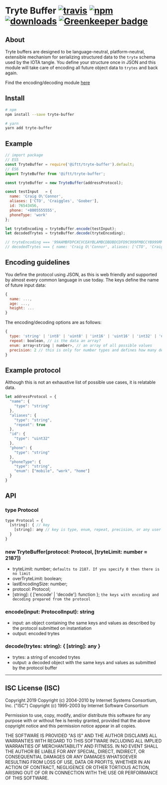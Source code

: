 # Tryte Buffer [![travis][travis-image]][travis-url] [![npm][npm-image]][npm-url] [![downloads][downloads-image]][downloads-url] [![Greenkeeper badge](https://badges.greenkeeper.io/IFTT/tryte-buffer.svg)](https://greenkeeper.io/)

[travis-image]: https://travis-ci.org/IFTT/tryte-buffer.svg?branch=master
[travis-url]: https://travis-ci.org/IFTT/tryte-buffer
[npm-image]: https://img.shields.io/npm/v/@iftt/tryte-buffer.svg
[npm-url]: https://npmjs.org/package/@iftt/tryte-buffer
[downloads-image]: https://img.shields.io/npm/dm/@iftt/tryte-buffer.svg
[downloads-url]: https://npmjs.org/package/@iftt/tryte-buffer

## About
Tryte buffers are designed to be language-neutral, platform-neutral, extensible mechanism for serializing structured data to the `tryte` schema used by the IOTA tangle. You define your structure once in JSON and this module will take care of encoding all future object data to `trytes` and back again.

Find the encoding/decoding module [here](https://github.com/iftt/tryte-encode-decode)

## Install
```sh
# npm
npm install --save tryte-buffer

# yarn
yarn add tryte-buffer
```

## Example
```js
// import package
// ES5
const TryteBuffer = require('@iftt/tryte-buffer').default;
// ES6
import TryteBuffer from '@iftt/tryte-buffer';

const tryteBuffer = new TryteBuffer(addressProtocol);

const testInput   = {
  name: 'Craig O\'Connor',
  aliases: ['CTO', 'Craiggles', 'Goober'],
  id: 76543456,
  phone: '+8005555555',
  phoneType: 'work'
};

let tryteEncoding = tryteBuffer.encode(testInput);
let decodedTrytes = tryteBuffer.decode(tryteEncoding);

// tryteEncoding === '99AAMBFDPCXCVCEAYBLAMBCDBDBDCDFD9C999FMBCCYB999RMBFDPCXCVCVC9DTCGD999LQBCDCDQCTCFD9EI9UWV999XPAVAXAXA9BWAZAZAYAVAYABB9A'
// decodedTrytes === { name: 'Craig O\'Connor', aliases: ['CTO', 'Craiggles', 'Goober'], id: 76543456, phone: '+8005555555', phoneType: 'work' }
```

## Encoding guidelines
You define the protocol using JSON, as this is web friendly and supported by almost every common language in use today. The keys define the name of future input data:
```js
{
  name: ...,
  age: ...,
  height: ...
}
```
The encoding/decoding options are as follows:
```js
{
  type: 'string' | 'int8' | 'uint8' | 'int16' | 'uint16' | 'int32' | 'uint32' | 'bool' | 'date',
  repeat: boolean, // is the data an array?
  enum: array<string | number>, // an array of all possible values
  precision: 2 // this is only for number types and defines how many decimal places you want to keep
}
```

## Example protocol
Although this is not an exhaustive list of possible use cases, it is relatable data.
```js
let addressProtocol = {
  "name": {
    "type": "string"
  },
  "aliases": {
    "type": "string",
    "repeat": true
  },
  "id": {
    "type": "uint32"
  },
  "phone": {
    "type": "string"
  },
  "phoneType": {
    "type": "string",
    "enum": ["mobile", "work", "home"]
  }
}
```

## API

### type Protocol
```js
type Protocol = {
  [string]: { // key
    [string]: any // key is type, enum, repeat, precision, or any user defined variables
  }
}
```

### new TryteBuffer(protocol: Protocol, [tryteLimit: number = 2187])
* tryteLimit: number; `defaults to 2187. If you specify 0 then there is no limit`
* overTryteLimit: boolean;
* lastEncodingSize: number;
* protocol: Protocol;
* [string]: { ['encode' | 'decode']: function }; `the keys with encoding and decoding prepared from the protocol`

### encode(input: ProtocolInput): string
* input: an object containing the same keys and values as described by the protocol submitted on instantiation
* output: encoded trytes

### decode(trytes: string): { [string]: any }
* trytes: a string of encoded trytes
* output: a decoded object with the same keys and values as submitted by the protocol buffer

---

## ISC License (ISC)

Copyright 2019 <IFTT>
Copyright (c) 2004-2010 by Internet Systems Consortium, Inc. ("ISC")
Copyright (c) 1995-2003 by Internet Software Consortium


Permission to use, copy, modify, and/or distribute this software for any purpose with or without fee is hereby granted, provided that the above copyright notice and this permission notice appear in all copies.

THE SOFTWARE IS PROVIDED "AS IS" AND THE AUTHOR DISCLAIMS ALL WARRANTIES WITH REGARD TO THIS SOFTWARE INCLUDING ALL IMPLIED WARRANTIES OF MERCHANTABILITY AND FITNESS. IN NO EVENT SHALL THE AUTHOR BE LIABLE FOR ANY SPECIAL, DIRECT, INDIRECT, OR CONSEQUENTIAL DAMAGES OR ANY DAMAGES WHATSOEVER RESULTING FROM LOSS OF USE, DATA OR PROFITS, WHETHER IN AN ACTION OF CONTRACT, NEGLIGENCE OR OTHER TORTIOUS ACTION, ARISING OUT OF OR IN CONNECTION WITH THE USE OR PERFORMANCE OF THIS SOFTWARE.
